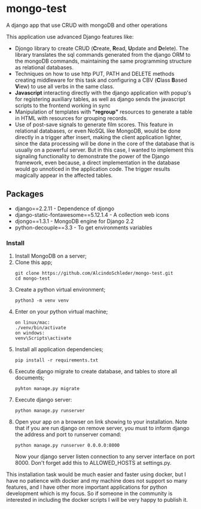 # mongo-test
A django app that use CRUD with mongoDB  and other operations

This application use advanced Django features like:
- Djongo library to create CRUD (**C**reate, **R**ead, **U**pdate and **D**elete). The library translates the sql commands generated from the django ORM to the mongoDB commands, maintaining the same programming structure as relational databases.
- Techniques on how to use http PUT, PATH and DELETE methods creating middleware for this task and configuring a CBV (**C**lass **B**ased **V**iew) to use all verbs in the same class.
- **Javascript** interacting directly with the django application with popup's for registering auxiliary tables, as well as django sends the javascript scripts to the frontend working in sync
- Manipulation of templates with **"regroup"** resources to generate a table in HTML with resources for grouping records.
- Use of post-save signals to generate film scores. This feature in relational databases, or even NoSQL like MongoDB, would be done directly in a trigger after insert, making the client application lighter, since the data processing will be done in the core of the database that is usually on a powerful server. But in this case, I wanted to implement this signaling functionality to demonstrate the power of the Django framework, even because, a direct implementation in the database would go unnoticed in the application code. The trigger results magically appear in the affected tables.

## Packages

* django==2.2.11 - Dependence of djongo
* django-static-fontawesome==5.12.1.4 - A collection web icons 
* djongo==1.3.1 - MongoDB engine for Django 2.2
* python-decouple==3.3 - To get environments variables

### Install

1. Install MongoDB on a server;
1. Clone this app;
   ```shell script
   git clone https://github.com/AlcindoSchleder/mongo-test.git
   cd mongo-test
   ```
1. Create a python virtual environment;
   ```shell script
   python3 -m venv venv
   ```
1. Enter on your python virtual machine;
   ```shell script
   on linux/mac:
   ./venv/bin/activate
   on windows:
   venv\Scripts\activate
   ```
1. Install all application dependencies;
   ```shell script
   pip install -r requirements.txt
   ```
1. Execute django migrate to create database, and tables to store all documents;
   ```shell script
   pyhton manage.py migrate 
   ```
1. Execute django server:
   ```shell script
   python manage.py runserver
   ```
1. Open your app on a browser on link showing to your installation. Note that if you are run django on remove server, you must to inform django the address and port to runserver comand:
   ```shell script
   python manage.py runserver 0.0.0.0:8000
   ```
   Now your django server listen connection to any server interface on port 8000.
   Don't forget add this to ALLOWED_HOSTS at settings.py.

This installation task would be much easier and faster using docker, but I have no patience with docker and my machine does not support so many features, and I have other more important applications for python development which is my focus.
So if someone in the community is interested in including the docker scripts I will be very happy to publish it.
